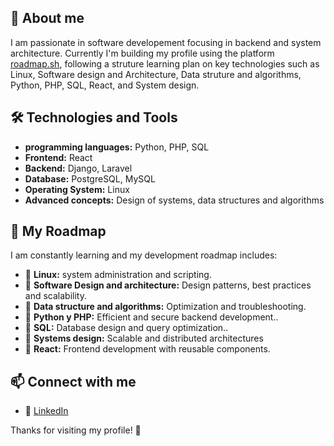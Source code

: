 ## 🚀 About me
I am passionate in software developement  focusing in backend and system architecture. Currently I'm building my profile using the platform [roadmap.sh](https://roadmap.sh), following a struture learning plan on key technologies such as Linux, Software design and Architecture, Data struture and algorithms, Python, PHP, SQL, React, and System design.

## 🛠️ Technologies and Tools
- **programming languages:** Python, PHP, SQL
- **Frontend:** React
- **Backend:** Django, Laravel
- **Database:** PostgreSQL, MySQL
- **Operating System:** Linux
- **Advanced concepts:** Design of systems, data structures and algorithms

## 📌 My Roadmap
I am constantly learning and my development roadmap includes:
- 🔹 **Linux:** system administration and scripting.
- 🔹 **Software Design and architecture:** Design patterns, best practices and scalability.
- 🔹 **Data structure and algorithms:** Optimization and troubleshooting.
- 🔹 **Python y PHP:** Efficient and secure backend development..
- 🔹 **SQL:** Database design and query optimization..
- 🔹 **Systems design:** Scalable and distributed architectures
- 🔹 **React:** Frontend development with reusable components.

## 📫 Connect with me
- 💼 [LinkedIn](http://linkedin.com/in/jaime-francisco-meneses-castillo-3382b9260)

Thanks for visiting my profile! 🚀
